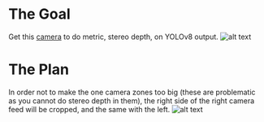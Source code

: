 # The Goal
Get this [camera](https://www.amazon.com/gp/product/B07R8LQKV4/ref=ppx_od_dt_b_asin_title_s00?ie=UTF8&psc=1) to do metric, stereo depth, on YOLOv8 output.
![alt text](https://github.com/JoshuaChick/Yolov8StereoDepth/blob/main/ReadMeImages/stereocam.jpg?raw=true)

# The Plan
In order not to make the one camera zones too big (these are problematic as you cannot do stereo depth in them), the right side of the right camera feed will be cropped, and the same with the left.
![alt text](https://github.com/JoshuaChick/Yolov8StereoDepth/blob/main/ReadMeImages/ThePlanDiagram.png?raw=true)

